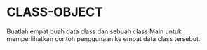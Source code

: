 # CLASS-OBJECT
Buatlah empat buah data class dan sebuah class Main untuk  memperlihatkan contoh penggunaan ke empat data class tersebut.
